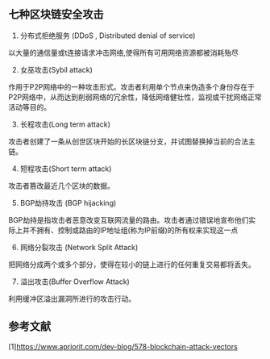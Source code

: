 ## 七种区块链安全攻击

1. 分布式拒绝服务 (DDoS , Distributed denial of service)

以大量的通信量或t连接请求冲击网络,使得所有可用网络资源都被消耗殆尽

2. 女巫攻击(Sybil attack)

作用于P2P网络中的一种攻击形式。攻击者利用单个节点来伪造多个身份存在于P2P网络中，从而达到削弱网络的冗余性，降低网络健壮性，监视或干扰网络正常活动等目的。

3. 长程攻击(Long term attack)

攻击者创建了一条从创世区块开始的长区块链分支，并试图替换掉当前的合法主链。

4. 短程攻击(Short term attack)

攻击者篡改最近几个区块的数据。

5. BGP劫持攻击 (BGP hijacking)

BGP劫持是指攻击者恶意改变互联网流量的路由。攻击者通过错误地宣布他们实际上并不拥有、控制或路由的IP地址组(称为IP前缀)的所有权来实现这一点

6. 网络分裂攻击 (Network Split Attack)

把网络分成两个或多个部分，使得在较小的链上进行的任何重复交易都将丢失。

7. 溢出攻击(Buffer Overflow Attack)

利用缓冲区溢出漏洞所进行的攻击行动。

## 参考文献

[1]<https://www.apriorit.com/dev-blog/578-blockchain-attack-vectors>